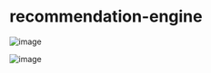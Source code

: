 # recommendation-engine

![image](https://github.com/user-attachments/assets/6ce87407-fa26-401b-a767-5b3d5c9776f1)


![image](https://github.com/user-attachments/assets/c84cecd1-a236-4a55-965a-ff384052018f)

